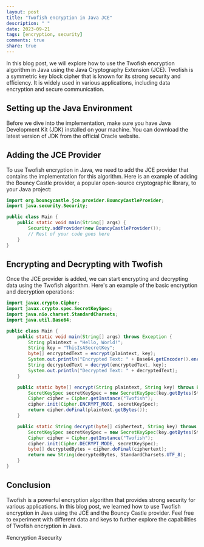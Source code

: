 ```yaml
---
layout: post
title: "Twofish encryption in Java JCE"
description: " "
date: 2023-09-21
tags: [encryption, security]
comments: true
share: true
---
```


In this blog post, we will explore how to use the Twofish encryption algorithm in Java using the Java Cryptography Extension (JCE). Twofish is a symmetric key block cipher that is known for its strong security and efficiency. It is widely used in various applications, including data encryption and secure communication.

## Setting up the Java Environment

Before we dive into the implementation, make sure you have Java Development Kit (JDK) installed on your machine. You can download the latest version of JDK from the official Oracle website.

## Adding the JCE Provider

To use Twofish encryption in Java, we need to add the JCE provider that contains the implementation for this algorithm. Here is an example of adding the Bouncy Castle provider, a popular open-source cryptographic library, to your Java project:

```java
import org.bouncycastle.jce.provider.BouncyCastleProvider;
import java.security.Security;

public class Main {
    public static void main(String[] args) {
        Security.addProvider(new BouncyCastleProvider());
        // Rest of your code goes here
    }
}
```

## Encrypting and Decrypting with Twofish

Once the JCE provider is added, we can start encrypting and decrypting data using the Twofish algorithm. Here's an example of the basic encryption and decryption operations:

```java
import javax.crypto.Cipher;
import javax.crypto.spec.SecretKeySpec;
import java.nio.charset.StandardCharsets;
import java.util.Base64;

public class Main {
    public static void main(String[] args) throws Exception {
        String plaintext = "Hello, World!";
        String key = "ThisIsASecretKey";
        byte[] encryptedText = encrypt(plaintext, key);
        System.out.println("Encrypted Text: " + Base64.getEncoder().encodeToString(encryptedText));
        String decryptedText = decrypt(encryptedText, key);
        System.out.println("Decrypted Text: " + decryptedText);
    }

    public static byte[] encrypt(String plaintext, String key) throws Exception {
        SecretKeySpec secretKeySpec = new SecretKeySpec(key.getBytes(StandardCharsets.UTF_8), "Twofish");
        Cipher cipher = Cipher.getInstance("Twofish");
        cipher.init(Cipher.ENCRYPT_MODE, secretKeySpec);
        return cipher.doFinal(plaintext.getBytes());
    }

    public static String decrypt(byte[] ciphertext, String key) throws Exception {
        SecretKeySpec secretKeySpec = new SecretKeySpec(key.getBytes(StandardCharsets.UTF_8), "Twofish");
        Cipher cipher = Cipher.getInstance("Twofish");
        cipher.init(Cipher.DECRYPT_MODE, secretKeySpec);
        byte[] decryptedBytes = cipher.doFinal(ciphertext);
        return new String(decryptedBytes, StandardCharsets.UTF_8);
    }
}
```

## Conclusion

Twofish is a powerful encryption algorithm that provides strong security for various applications. In this blog post, we learned how to use Twofish encryption in Java using the JCE and the Bouncy Castle provider. Feel free to experiment with different data and keys to further explore the capabilities of Twofish encryption in Java.

#encryption #security